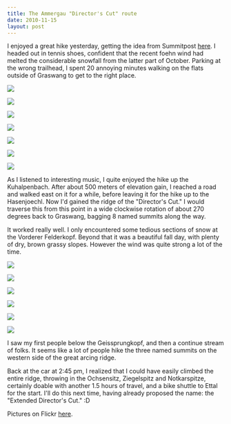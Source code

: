 ```yaml
---
title: The Ammergau "Director's Cut" route
date: 2010-11-15
layout: post
---
```


I enjoyed a great hike yesterday, getting the idea from Summitpost [here](http://www.summitpost.org/the-ammergau-seven-summits-or-the-director-s-cut/523264).
I headed out in tennis shoes, confident that the recent foehn wind had
melted the considerable snowfall from the latter part of October. Parking
at the wrong trailhead, I spent 20 annoying minutes walking on the flats
outside of Graswang to get to the right place.
  
  
[![](http://farm5.static.flickr.com/4089/5179512310_01dbb845e7.jpg)](http://www.flickr.com/photos/ripsawridge/5179512310/)
  
[![](http://farm5.static.flickr.com/4104/5178911713_e44720894c.jpg)](http://www.flickr.com/photos/ripsawridge/5178911713/)
  
[![](http://farm2.static.flickr.com/1024/5178914155_4cd530d871.jpg)](http://www.flickr.com/photos/ripsawridge/5178914155/)
  
[![](http://farm2.static.flickr.com/1325/5178915939_4511ebb52e.jpg)](http://www.flickr.com/photos/ripsawridge/5178915939/)
  
[![](http://farm2.static.flickr.com/1314/5178918577_44eb85c24a.jpg)](http://www.flickr.com/photos/ripsawridge/5178918577/)
  
[![](http://farm2.static.flickr.com/1334/5178920355_c6755a0986.jpg)](http://www.flickr.com/photos/ripsawridge/5178920355/)
  
[![](http://farm2.static.flickr.com/1295/5179527616_252903e83b.jpg)](http://www.flickr.com/photos/ripsawridge/5179527616/)
  
  
As I listened to interesting music, I quite enjoyed the hike up the Kuhalpenbach.
After about 500 meters of elevation gain, I reached a road and walked east
on it for a while, before leaving it for the hike up to the Hasenjoechl.
Now I'd gained the ridge of the "Director's Cut." I would traverse this
from this point in a wide clockwise rotation of about 270 degrees back
to Graswang, bagging 8 named summits along the way.
  
  
It worked really well. I only encountered some tedious sections of snow
at the Vorderer Felderkopf. Beyond that it was a beautiful fall day, with
plenty of dry, brown grassy slopes. However the wind was quite strong a
lot of the time.
  
  
  
[![](http://farm2.static.flickr.com/1038/5179530140_ff7ab8d423.jpg)](http://www.flickr.com/photos/ripsawridge/5179530140/)
  
[![](http://farm5.static.flickr.com/4154/5178929771_4dc06a9930.jpg)](http://www.flickr.com/photos/ripsawridge/5178929771/)
  
[![](http://farm2.static.flickr.com/1394/5179537230_d46f9ea360.jpg)](http://www.flickr.com/photos/ripsawridge/5179537230/)
  
[![](http://farm2.static.flickr.com/1260/5179539926_ba3350b881.jpg)](http://www.flickr.com/photos/ripsawridge/5179539926/)
  
[![](http://farm5.static.flickr.com/4110/5178941741_91c41808e4.jpg)](http://www.flickr.com/photos/ripsawridge/5178941741/)
  
[![](http://farm2.static.flickr.com/1294/5179554310_27a3ac9eb0.jpg)](http://www.flickr.com/photos/ripsawridge/5179554310/)
  
  
  
I saw my first people below the Geissprungkopf, and then a continue stream
of folks. It seems like a lot of people hike the three named summits on
the western side of the great arcing ridge.
  
  
Back at the car at 2:45 pm, I realized that I could have easily climbed
the entire ridge, throwing in the Ochsensitz, Ziegelspitz and Notkarspitze,
certainly doable with another 1.5 hours of travel, and a bike shuttle to
Ettal for the start. I'll do this next time, having already proposed the
name: the "Extended Director's Cut." :D
  
  
Pictures on Flickr [here](http://www.flickr.com/photos/ripsawridge/sets/72157625393548922/).
